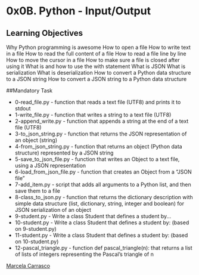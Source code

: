 # 0x0B. Python - Input/Output

## Learning Objectives

Why Python programming is awesome
How to open a file
How to write text in a file
How to read the full content of a file
How to read a file line by line
How to move the cursor in a file
How to make sure a file is closed after using it
What is and how to use the with statement
What is JSON
What is serialization
What is deserialization
How to convert a Python data structure to a JSON string
How to convert a JSON string to a Python data structure

##Mandatory Task
- 0-read_file.py - function that reads a text file (UTF8) and prints it to stdout
- 1-write_file.py - function that writes a string to a text file (UTF8)
- 2-append_write.py - function that appends a string at the end of a text file (UTF8)
- 3-to_json_string.py - function that returns the JSON representation of an object (string)
- 4-from_json_string.py - function that returns an object (Python data structure) represented by a JSON string
- 5-save_to_json_file.py - function that writes an Object to a text file, using a JSON representation
- 6-load_from_json_file.py - function that creates an Object from a “JSON file”
- 7-add_item.py - script that adds all arguments to a Python list, and then save them to a file
- 8-class_to_json.py - function that returns the dictionary description with simple data structure (list, dictionary, string, integer and boolean) for JSON serialization of an object
- 9-student.py - Write a class Student that defines a student by...
- 10-student.py - Write a class Student that defines a student by: (based on 9-student.py)
- 11-student.py - Write a class Student that defines a student by: (based on 10-student.py)
- 12-pascal_triangle.py - function def pascal_triangle(n): that returns a list of lists of integers representing the Pascal’s triangle of n

[Marcela Carrasco](https://www.linkedin.com/in/marcela-carrasco-piaggio-0796b333/)
